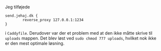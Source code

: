 Jeg tilføjede

```
send.jehaj.dk {
        reverse_proxy 127.0.0.1:1234
}
```

i `Caddyfile`. Derudover var der et problem med at den ikke måtte skrive til `uploads` mappen. Det blev løst ved `sudo chmod 777 uploads`, hvilket nok ikke er den mest optimale løsning.
